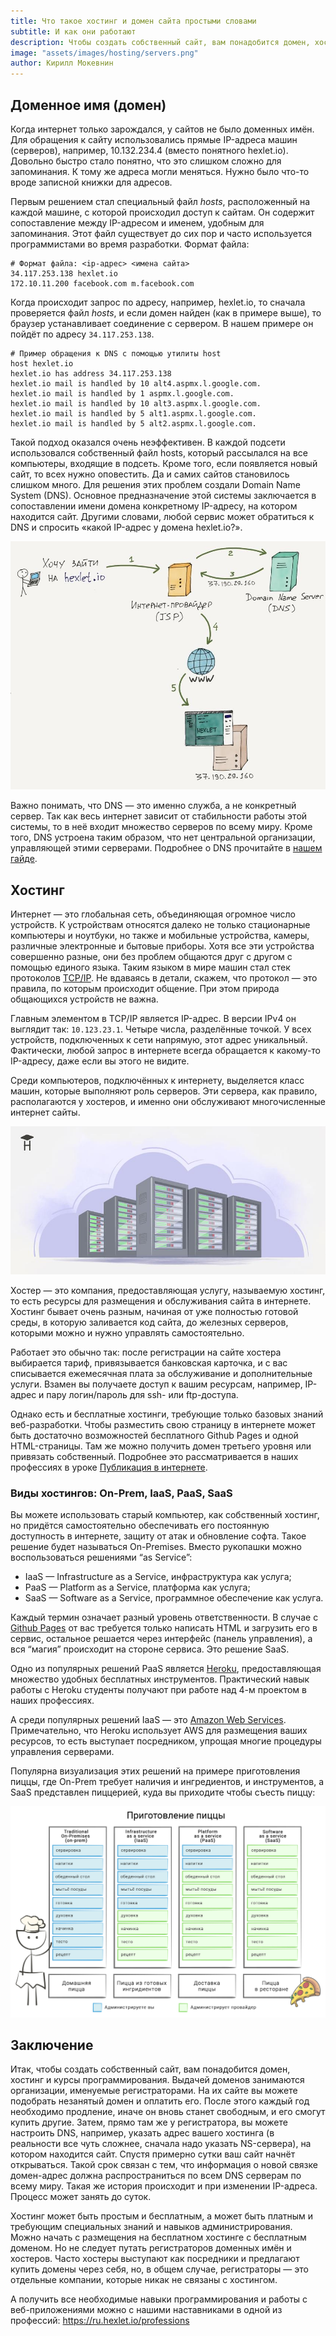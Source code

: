 ```yaml
---
title: Что такое хостинг и домен сайта простыми словами
subtitle: И как они работают
description: Чтобы создать собственный сайт, вам понадобится домен, хостинг и курсы программирования. Рассказываем просто о сложном процессе
image: "assets/images/hosting/servers.png"
author: Кирилл Мокевнин
---
```


## Доменное имя (домен)

Когда интернет только зарождался, у сайтов не было доменных имён. Для обращения к сайту использовались прямые IP-адреса машин (серверов), например, 10.132.234.4 (вместо понятного hexlet.io). Довольно быстро стало понятно, что это слишком сложно для запоминания. К тому же адреса могли меняться. Нужно было что-то вроде записной книжки для адресов.

<Banner name="intensive-devops" />

Первым решением стал специальный файл *hosts*, расположенный на каждой машине, с которой происходил доступ к сайтам. Он содержит сопоставление между IP-адресом и именем, удобным для запоминания. Этот файл существует до сих пор и часто используется программистами во время разработки. Формат файла:

```text
# Формат файла: <ip-адрес> <имена сайта>
34.117.253.138 hexlet.io
172.10.11.200 facebook.com m.facebook.com
```

Когда происходит запрос по адресу, например, hexlet.io, то сначала проверяется файл *hosts*, и если домен найден (как в примере выше), то браузер устанавливает соединение с сервером. В нашем примере он пойдёт по адресу `34.117.253.138`.

```shell
# Пример обращения к DNS с помощью утилиты host
host hexlet.io
hexlet.io has address 34.117.253.138
hexlet.io mail is handled by 10 alt4.aspmx.l.google.com.
hexlet.io mail is handled by 1 aspmx.l.google.com.
hexlet.io mail is handled by 10 alt3.aspmx.l.google.com.
hexlet.io mail is handled by 5 alt1.aspmx.l.google.com.
hexlet.io mail is handled by 5 alt2.aspmx.l.google.com.
```

Такой подход оказался очень неэффективен. В каждой подсети использовался собственный файл hosts, который рассылался на все компьютеры, входящие в подсеть. Кроме того, если появляется новый сайт, то всех нужно оповестить. Да и самих сайтов становилось слишком много. Для решения этих проблем создали Domain Name System (DNS). Основное предназначение этой системы заключается в сопоставлении имени домена конкретному IP-адресу, на котором находится сайт. Другими словами, любой сервис может обратиться к DNS и спросить «какой IP-адрес у домена hexlet.io?».

![Как работает DNS](/assets/images/hosting/dns.png)

Важно понимать, что DNS — это именно служба, а не конкретный сервер. Так как весь интернет зависит от стабильности работы этой системы, то в неё входит множество серверов по всему миру. Кроме того, DNS устроена таким образом, что нет центральной организации, управляющей этими серверами. Подробнее о DNS прочитайте в [нашем гайде](https://guides.hexlet.io/dns/).


## Хостинг

Интернет — это глобальная сеть, объединяющая огромное число устройств. К устройствам относятся далеко не только стационарные компьютеры и ноутбуки, но также и мобильные устройства, камеры, различные электронные и бытовые приборы. Хотя все эти устройства совершенно разные, они без проблем общаются друг с другом с помощью единого языка. Таким языком в мире машин стал стек протоколов [TCP/IP](https://ru.wikipedia.org/wiki/TCP/IP). Не вдаваясь в детали, скажем, что протокол — это правила, по которым происходит общение. При этом природа общающихся устройств не важна.

Главным элементом в TCP/IP является IP-адрес. В версии IPv4 он выглядит так: `10.123.23.1`. Четыре числа, разделённые точкой. У всех устройств, подключенных к сети напрямую, этот адрес уникальный. Фактически, любой запрос в интернете всегда обращается к какому-то IP-адресу, даже если вы этого не видите.

Среди компьютеров, подключённых к интернету, выделяется класс машин, которые выполняют роль серверов. Эти сервера, как правило, располагаются у хостеров, и именно они обслуживают многочисленные интернет сайты.

![Серверные стойки](/assets/images/hosting/servers.png)

Хостер — это компания, предоставляющая услугу, называемую хостинг, то есть ресурсы для размещения и обслуживания сайта в интернете. Хостинг бывает очень разным, начиная от уже полностью готовой среды, в которую заливается код сайта, до железных серверов, которыми можно и нужно управлять самостоятельно.

Работает это обычно так: после регистрации на сайте хостера выбирается тариф, привязывается банковская карточка, и с вас списывается ежемесячная плата за обслуживание и дополнительные услуги. Взамен вы получаете доступ к вашим ресурсам, например, IP-адрес и пару логин/пароль для ssh- или ftp-доступа.

Однако есть и бесплатные хостинги, требующие только базовых знаний веб-разработки. Чтобы разместить свою страницу в интернете может быть достаточно возможностей бесплатного Github Pages и одной HTML-страницы. Там же можно получить домен третьего уровня или привязать собственный. Подробнее это рассматривается в наших профессиях в уроке [Публикация в интернете](https://ru.hexlet.io/courses/layout-designer-basics/lessons/publication/theory_unit).


### Виды хостингов: On-Prem, IaaS, PaaS, SaaS

Вы можете использовать старый компьютер, как собственный хостинг, но придётся самостоятельно обеспечивать его постоянную доступность в интернете, защиту от атак и обновление софта. Такое решение будет называться On-Premises. Вместо рукопашки можно воспользоваться решениями “as Service”:
* IaaS — Infrastructure as a Service, инфраструктура как услуга;
* PaaS — Platform as a Service, платформа как услуга;
* SaaS — Software as a Service, программное обеспечение как услуга.

Каждый термин означает разный уровень ответственности. В случае с [Github Pages](https://pages.github.com/) от вас требуется только написать HTML и загрузить его в сервис, остальное решается через интерфейс (панель управления), а вся “магия” происходит на стороне сервиса. Это решение SaaS.

Одно из популярных решений PaaS является [Heroku](https://www.heroku.com/), предоставляющая множество удобных бесплатных инструментов. Практический навык работы с Heroku студенты получают при работе над 4-м проектом в наших профессиях.

А среди популярных решений IaaS — это [Amazon Web Services](https://aws.amazon.com/). Примечательно, что Heroku использует AWS для размещения ваших ресурсов, то есть выступает посредником, упрощая многие процедуры управления серверами.

Популярна визуализация этих решений на примере приготовления пиццы, где On-Prem требует наличия и ингредиентов, и инструментов, а SaaS представлен пиццерией, куда вы приходите чтобы съесть пиццу:

![Пицца as service](/assets/images/hosting/pizza-as-service.png)


## Заключение

Итак, чтобы создать собственный сайт, вам понадобится домен, хостинг и курсы программирования. Выдачей доменов занимаются организации, именуемые регистраторами. На их сайте вы можете подобрать незанятый домен и оплатить его. После этого каждый год необходимо продление, иначе он вновь станет свободным, и его смогут купить другие. Затем, прямо там же у регистратора, вы можете настроить DNS, например, указать адрес вашего хостинга (в реальности все чуть сложнее, сначала надо указать NS-сервера), на котором находится сайт. Спустя примерно сутки ваш сайт начнёт открываться. Такой срок связан с тем, что информация о новой связке домен-адрес должна распространиться по всем DNS серверам по всему миру. Такая же история происходит и при изменении IP-адреса. Процесс может занять до суток.

Хостинг может быть простым и бесплатным, а может быть платным и требующим специальных знаний и навыков администрирования. Можно начать с размещения на бесплатном хостинге с бесплатным доменом. Но не следует путать регистраторов доменных имён и хостеров. Часто хостеры выступают как посредники и предлагают купить домены через себя, но, в общем случае, регистраторы — это отдельные компании, которые никак не связаны с хостингом.

А получить все необходимые навыки программирования и работы с веб-приложениями можно с нашими наставниками в одной из профессий: https://ru.hexlet.io/professions 
